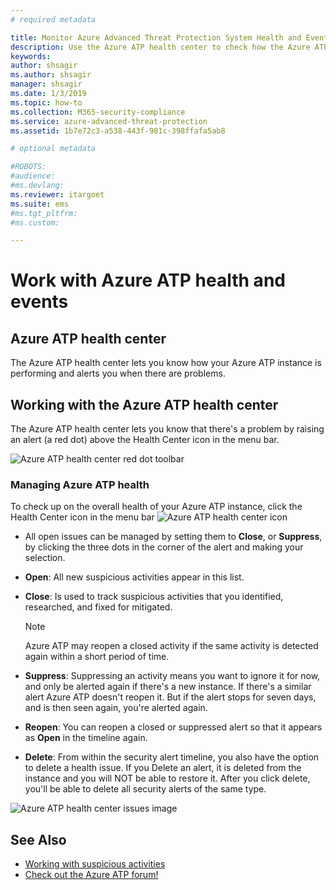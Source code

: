 ```yaml
---
# required metadata

title: Monitor Azure Advanced Threat Protection System Health and Events
description: Use the Azure ATP health center to check how the Azure ATP service is working and be alerted to potential problems and view system events in the Event viewer.
keywords:
author: shsagir
ms.author: shsagir
manager: shsagir
ms.date: 1/3/2019
ms.topic: how-to
ms.collection: M365-security-compliance
ms.service: azure-advanced-threat-protection
ms.assetid: 1b7e72c3-a538-443f-981c-398ffafa5ab8

# optional metadata

#ROBOTS:
#audience:
#ms.devlang:
ms.reviewer: itargoet
ms.suite: ems
#ms.tgt_pltfrm:
#ms.custom:

---
```



# Work with Azure ATP health and events

## Azure ATP health center 

The Azure ATP health center lets you know how your Azure ATP instance is performing and alerts you when there are problems.

## Working with the Azure ATP health center

The Azure ATP health center lets you know that there's a problem by raising an alert (a red dot) above the Health Center icon in the menu bar.

![Azure ATP health center red dot toolbar](media/atp-health-bar.png)

### Managing Azure ATP health
To check up on the overall health of your Azure ATP instance, click the Health Center icon in the menu bar ![Azure ATP health center icon](media/atp-red-dot.png)

- All open issues can be managed by setting them to **Close**,  or **Suppress**, by clicking the three dots in the corner of the alert and making your selection.

-   **Open**: All new suspicious activities appear in this list.

-   **Close**: Is used to track suspicious activities that you identified, researched, and fixed for mitigated.

    > [!NOTE]
    > Azure ATP may reopen a closed activity if the same activity is detected again within a short period of time.
    
-   **Suppress**: Suppressing an activity means you want to ignore it for now, and only be alerted again if there's a new instance. If there's a similar alert Azure ATP doesn't reopen it. But if the alert stops for seven days, and is then seen again, you're alerted again.

-   **Reopen**: You can reopen a closed or suppressed alert so that it appears as **Open** in the timeline again.

-   **Delete**: From within the security alert timeline, you also have the option to delete a health issue. If you Delete an alert, it is deleted from the instance and you will NOT be able to restore it. After you click delete, you'll be able to delete all security alerts of the same type.



![Azure ATP health center issues image](media/atp-health-issue.png)






## See Also

- [Working with suspicious activities](working-with-suspicious-activities.md)
- [Check out the Azure ATP forum!](https://aka.ms/azureatpcommunity)
